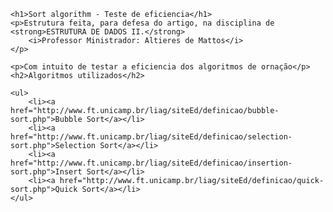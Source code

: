 

<html>
<head>
	<meta charset="utf-8">
	<meta http-equiv="X-UA-Compatible" content="IE=edge">
	<title></title>
	<link rel="stylesheet" href="">
</head>
<body>
	
	<h1>Sort algorithm - Teste de eficiencia</h1>
	<p>Estrutura feita, para defesa do artigo, na disciplina de <strong>ESTRUTURA DE DADOS II.</strong>
		<i>Professor Ministrador: Altieres de Mattos</i>
    </p>

	<p>Com intuito de testar a eficiencia dos algoritmos de ornação</p>
	<h2>Algoritmos utilizados</h2>

	<ul>
	    <li><a href="http://www.ft.unicamp.br/liag/siteEd/definicao/bubble-sort.php">Bubble Sort</a></li>
	    <li><a href="http://www.ft.unicamp.br/liag/siteEd/definicao/selection-sort.php">Selection Sort</a></li>
	    <li><a href="http://www.ft.unicamp.br/liag/siteEd/definicao/insertion-sort.php">Insert Sort</a></li>
	    <li><a href="http://www.ft.unicamp.br/liag/siteEd/definicao/quick-sort.php">Quick Sort</a></li>
	</ul>

</body>
</html>



